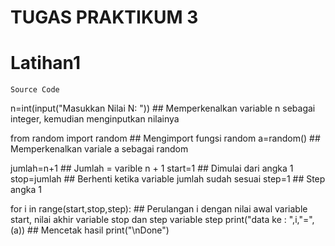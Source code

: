 # TUGAS PRAKTIKUM 3
# Latihan1

    Source Code

n=int(input("Masukkan Nilai N: "))          ## Memperkenalkan variable n sebagai integer, kemudian menginputkan nilainya

from random import random                   ## Mengimport fungsi random
a=random()                                  ## Memperkenalkan variale a sebagai random

jumlah=n+1                                  ## Jumlah = varible n + 1
start=1                                     ## Dimulai dari angka 1
stop=jumlah                                 ## Berhenti ketika variable jumlah sudah sesuai
step=1                                      ## Step angka 1

for i in range(start,stop,step):            ## Perulangan i dengan nilai awal variable start, nilai akhir variable stop dan step variable step
    print("data ke : ",i,"=",(a))           ## Mencetak hasil
print("\nDone")
